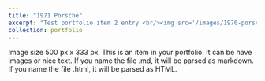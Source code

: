 ```yaml
---
title: "1971 Porsche"
excerpt: "Test portfolio item 2 entry <br/><img src='/images/1970-porsche-917-1.png'>"
collection: portfolio
---
```


Image size 500 px x 333 px. This is an item in your portfolio. It can be have images or nice text. If you name the file .md, it will be parsed as markdown. If you name the file .html, it will be parsed as HTML. 